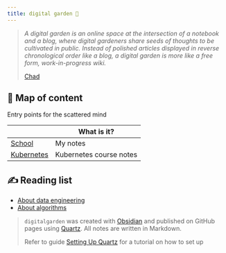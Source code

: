 ```yaml
---
title: digital garden 🌱
---
```


> *A digital garden is an online space at the intersection of a notebook and a blog, where digital gardeners share seeds of thoughts to be cultivated in public. Instead of polished articles displayed in reverse chronological order like a blog, a digital garden is more like a free form, work-in-progress wiki.*
>
> [Chad](https://www.chadly.net/)

## 🧠 Map of content
Entry points for the scattered mind


|                             | What is it? |
| --------------------------- | ----------- |
| [School](School/index.md)   | My notes    |
| [Kubernetes](KodeKloud/index.md) | Kubernetes course notes            |


## ✍️ Reading list
- [About data engineering](https://glossary.airbyte.com/)
- [About algorithms](https://labuladong.gitbook.io/algo-en)


> `digitalgarden` was created with [Obsidian](https://obsidian.md/) and published on GitHub pages using [Quartz](https://quartz.jzhao.xyz/). All notes are written in Markdown.
>
> Refer to guide [Setting Up Quartz](Setting%20Up%20Quartz.md) for a tutorial on how to set up
